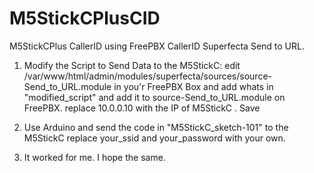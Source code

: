 # M5StickCPlusCID
M5StickCPlus CallerID using FreePBX CallerID Superfecta Send to URL.

1. Modify the Script to Send Data to the M5StickC:
edit  /var/www/html/admin/modules/superfecta/sources/source-Send_to_URL.module in you'r FreePBX Box
and add whats in "modified_script" and add it to source-Send_to_URL.module on FreePBX.
replace 10.0.0.10 with the IP of M5StickC . Save

3.  Use Arduino and send the code in "M5StickC_sketch-101" to the M5StickC replace your_ssid and your_password
with your own.

5. It worked for me. I hope the same.   
